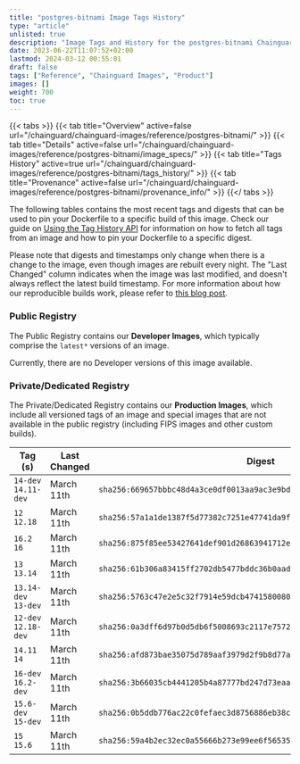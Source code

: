 ```yaml
---
title: "postgres-bitnami Image Tags History"
type: "article"
unlisted: true
description: "Image Tags and History for the postgres-bitnami Chainguard Image"
date: 2023-06-22T11:07:52+02:00
lastmod: 2024-03-12 00:55:01
draft: false
tags: ["Reference", "Chainguard Images", "Product"]
images: []
weight: 700
toc: true
---
```


{{< tabs >}}
{{< tab title="Overview" active=false url="/chainguard/chainguard-images/reference/postgres-bitnami/" >}}
{{< tab title="Details" active=false url="/chainguard/chainguard-images/reference/postgres-bitnami/image_specs/" >}}
{{< tab title="Tags History" active=true url="/chainguard/chainguard-images/reference/postgres-bitnami/tags_history/" >}}
{{< tab title="Provenance" active=false url="/chainguard/chainguard-images/reference/postgres-bitnami/provenance_info/" >}}
{{</ tabs >}}

The following tables contains the most recent tags and digests that can be used to pin your Dockerfile to a specific build of this image. Check our guide on [Using the Tag History API](/chainguard/chainguard-images/using-the-tag-history-api/) for information on how to fetch all tags from an image and how to pin your Dockerfile to a specific digest.

Please note that digests and timestamps only change when there is a change to the image, even though images are rebuilt every night. The "Last Changed" column indicates when the image was last modified, and doesn't always reflect the latest build timestamp. For more information about how our reproducible builds work, please refer to [this blog post](https://www.chainguard.dev/unchained/reproducing-chainguards-reproducible-image-builds).

### Public Registry
The Public Registry contains our **Developer Images**, which typically comprise the `latest*` versions of an image.

Currently, there are no Developer versions of this image available.

### Private/Dedicated Registry
The Private/Dedicated Registry contains our **Production Images**, which include all versioned tags of an image and special images that are not available in the public registry (including FIPS images and other custom builds).

| Tag (s)               | Last Changed | Digest                                                                    |
|-----------------------|--------------|---------------------------------------------------------------------------|
|  `14-dev` `14.11-dev` | March 11th   | `sha256:669657bbbc48d4a3ce0df0013aa9ac3e9bd8bb80ad5a64ee1754b292ca2e7f45` |
|  `12` `12.18`         | March 11th   | `sha256:57a1a1de1387f5d77382c7251e47741da9fcb31d4398e5f9b13deb6a993077ad` |
|  `16.2` `16`          | March 11th   | `sha256:875f85ee53427641def901d26863941712ee4e5f469b3c3a4b330a10cdf5d296` |
|  `13` `13.14`         | March 11th   | `sha256:61b306a83415ff2702db5477bddc36b0aad76c1712b56dad70e20ff768b9e5f4` |
|  `13.14-dev` `13-dev` | March 11th   | `sha256:5763c47e2e5c32f7914e59dcb47415800800c510d2f569a369951129b990c515` |
|  `12-dev` `12.18-dev` | March 11th   | `sha256:0a3dff6d97b0d5db6f5008693c2117e7572592480fa77037ab69c876313e3a66` |
|  `14.11` `14`         | March 11th   | `sha256:afd873bae35075d789aaf3979d2f9b8d77a8f27346e5a474dcdda6d45d7aa09c` |
|  `16-dev` `16.2-dev`  | March 11th   | `sha256:3b66035cb4441205b4a87777bd247d73eaa5bc5f4d6a5508bee1b28564ecf98a` |
|  `15.6-dev` `15-dev`  | March 11th   | `sha256:0b5ddb776ac22c0fefaec3d8756886eb38c6f7c1df280f343fbb9a4cccf089f5` |
|  `15` `15.6`          | March 11th   | `sha256:59a4b2ec32ec0a55666b273e99ee6f56535174208aeebc306656df1bf7d20202` |

